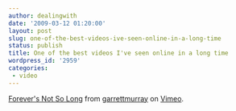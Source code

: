 ```yaml
---
author: dealingwith
date: '2009-03-12 01:20:00'
layout: post
slug: one-of-the-best-videos-ive-seen-online-in-a-long-time
status: publish
title: One of the best videos I've seen online in a long time
wordpress_id: '2959'
categories:
 - video
---
```



[Forever's Not So Long][1] from [garrettmurray][2] on [Vimeo][3].

   [1]: http://vimeo.com/3568757

   [2]: http://vimeo.com/garrettmurray

   [3]: http://vimeo.com

